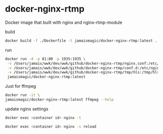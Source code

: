# docker-nginx-rtmp
Docker image that built with nginx and nginx-rtmp-module

build
```bash
docker build -f ./Dockerfile -t jamaismagic/docker-nginx-rtmp:latest .
```

run
```bash
docker run -d -p 81:80 -p 1935:1935 \
 -v /Users/jamais/wwk/dev/wwk/github/docker-nginx-rtmp/nginx.conf:/etc/nginx/nginx.conf \
 -v /Users/jamais/wwk/dev/wwk/github/docker-nginx-rtmp/conf.d:/etc/nginx/conf.d \
 -v /Users/jamais/wwk/dev/wwk/github/docker-nginx-rtmp/tmp/hls:/tmp/hls \
 jamaismagic/docker-nginx-rtmp:latest
```

Just for ffmpeg
```bash
docker run -it \
jamaismagic/docker-nginx-rtmp:latest ffmpeg --help
```

update nginx settings
```bash
docker exec <container id> nginx -t

docker exec <container id> nginx -s reload
```